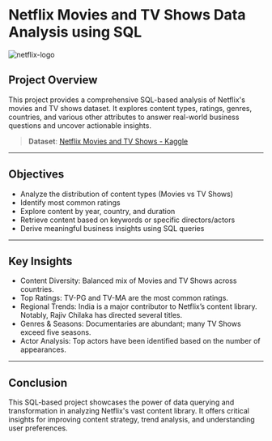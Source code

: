# Netflix Movies and TV Shows Data Analysis using SQL

![netflix-logo](https://github.com/user-attachments/assets/01d442f6-3122-4dbf-8bb3-bfc19ff1fe46)


##  Project Overview
This project provides a comprehensive SQL-based analysis of Netflix's movies and TV shows dataset. It explores content types, ratings, genres, countries, and various other attributes to answer real-world business questions and uncover actionable insights.

> **Dataset**: [Netflix Movies and TV Shows - Kaggle](https://www.kaggle.com/datasets/shivamb/netflix-shows)

---

##  Objectives
- Analyze the distribution of content types (Movies vs TV Shows)
- Identify most common ratings
- Explore content by year, country, and duration
- Retrieve content based on keywords or specific directors/actors
- Derive meaningful business insights using SQL queries

---
## Key Insights
- Content Diversity: Balanced mix of Movies and TV Shows across countries.
- Top Ratings: TV-PG and TV-MA are the most common ratings.
- Regional Trends: India is a major contributor to Netflix’s content library. Notably, Rajiv Chilaka has directed several titles.
- Genres & Seasons: Documentaries are abundant; many TV Shows exceed five seasons.
- Actor Analysis: Top actors have been identified based on the number of appearances.
---
## Conclusion
This SQL-based project showcases the power of data querying and transformation in analyzing Netflix's vast content library. It offers critical insights for improving content strategy, trend analysis, and understanding user preferences.

